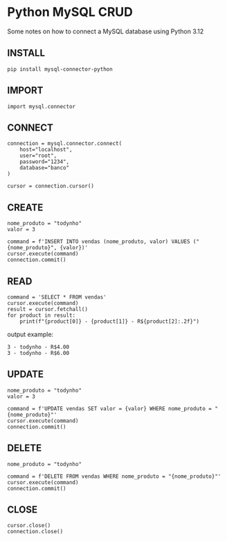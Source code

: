 # Python MySQL CRUD

Some notes on how to connect a MySQL database using Python 3.12

## INSTALL
```
pip install mysql-connector-python
```

## IMPORT
```
import mysql.connector
```

## CONNECT
```
connection = mysql.connector.connect(
    host="localhost",
    user="root",
    password="1234",
    database="banco"
)

cursor = connection.cursor()
```

## CREATE
```
nome_produto = "todynho"
valor = 3

command = f'INSERT INTO vendas (nome_produto, valor) VALUES ("{nome_produto}", {valor})'
cursor.execute(command)
connection.commit()
```

## READ
```
command = 'SELECT * FROM vendas'
cursor.execute(command)
result = cursor.fetchall()
for product in result:
    print(f"{product[0]} - {product[1]} - R${product[2]:.2f}")
```

output example:
```
3 - todynho - R$4.00
3 - todynho - R$6.00
```

## UPDATE
```
nome_produto = "todynho"
valor = 3

command = f'UPDATE vendas SET valor = {valor} WHERE nome_produto = "{nome_produto}"'
cursor.execute(command)
connection.commit()
```

## DELETE
```
nome_produto = "todynho"

command = f'DELETE FROM vendas WHERE nome_produto = "{nome_produto}"'
cursor.execute(command)
connection.commit()
```

## CLOSE
```
cursor.close()
connection.close()
```
